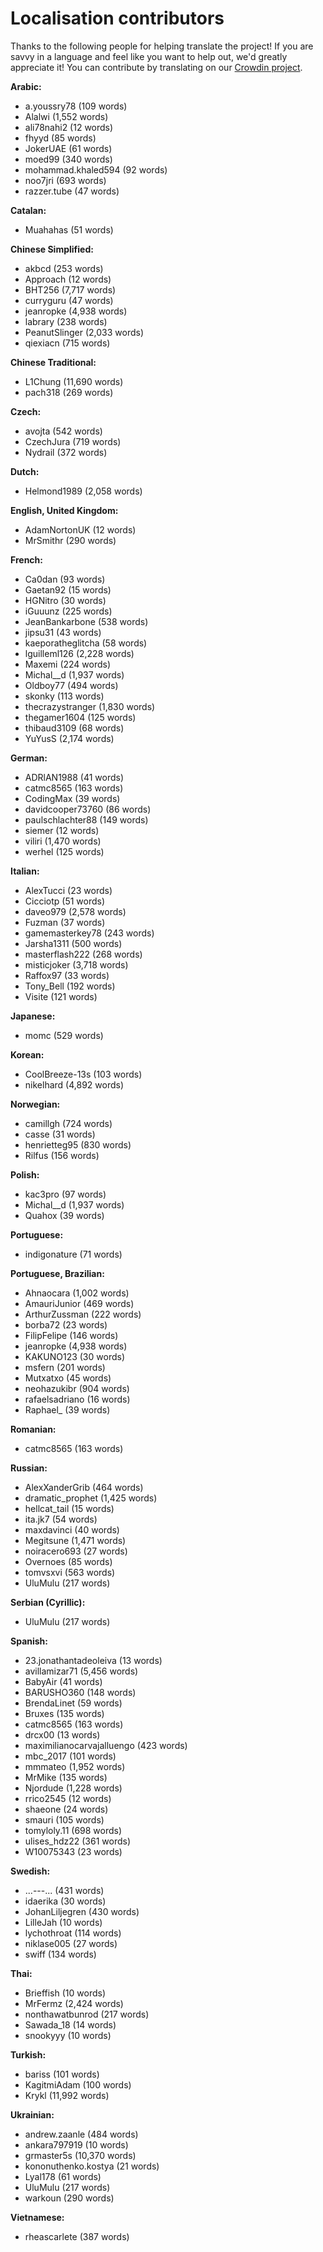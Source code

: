 # Localisation contributors
Thanks to the following people for helping translate the project! If you are savvy in a language and feel like you want to help out, we'd greatly appreciate it! You can contribute by translating on our [Crowdin project](https://crowdin.com/project/rdr2collectorsmap).

**Arabic:**
  - a.youssry78 (109 words)
  - Alalwi (1,552 words)
  - ali78nahi2 (12 words)
  - fhyyd (85 words)
  - JokerUAE (61 words)
  - moed99 (340 words)
  - mohammad.khaled594 (92 words)
  - noo7jri (693 words)
  - razzer.tube (47 words)

**Catalan:**
  - Muahahas (51 words)

**Chinese Simplified:**
  - akbcd (253 words)
  - Approach (12 words)
  - BHT256 (7,717 words)
  - curryguru (47 words)
  - jeanropke (4,938 words)
  - labrary (238 words)
  - PeanutSlinger (2,033 words)
  - qiexiacn (715 words)

**Chinese Traditional:**
  - L1Chung (11,690 words)
  - pach318 (269 words)

**Czech:**
  - avojta (542 words)
  - CzechJura (719 words)
  - Nydrail (372 words)

**Dutch:**
  - Helmond1989 (2,058 words)

**English, United Kingdom:**
  - AdamNortonUK (12 words)
  - MrSmithr (290 words)

**French:**
  - Ca0dan (93 words)
  - Gaetan92 (15 words)
  - HGNitro (30 words)
  - iGuuunz (225 words)
  - JeanBankarbone (538 words)
  - jipsu31 (43 words)
  - kaeporatheglitcha (58 words)
  - lguilleml126 (2,228 words)
  - Maxemi (224 words)
  - Michal__d (1,937 words)
  - Oldboy77 (494 words)
  - skonky (113 words)
  - thecrazystranger (1,830 words)
  - thegamer1604 (125 words)
  - thibaud3109 (68 words)
  - YuYusS (2,174 words)

**German:**
  - ADRlAN1988 (41 words)
  - catmc8565 (163 words)
  - CodingMax (39 words)
  - davidcooper73760 (86 words)
  - paulschlachter88 (149 words)
  - siemer (12 words)
  - viliri (1,470 words)
  - werhel (125 words)

**Italian:**
  - AlexTucci (23 words)
  - Cicciotp (51 words)
  - daveo979 (2,578 words)
  - Fuzman (37 words)
  - gamemasterkey78 (243 words)
  - Jarsha1311 (500 words)
  - masterflash222 (268 words)
  - misticjoker (3,718 words)
  - Raffox97 (33 words)
  - Tony_Bell (192 words)
  - Visite (121 words)

**Japanese:**
  - momc (529 words)

**Korean:**
  - CoolBreeze-13s (103 words)
  - nikelhard (4,892 words)

**Norwegian:**
  - camillgh (724 words)
  - casse (31 words)
  - henrietteg95 (830 words)
  - Rilfus (156 words)

**Polish:**
  - kac3pro (97 words)
  - Michal__d (1,937 words)
  - Quahox (39 words)

**Portuguese:**
  - indigonature (71 words)

**Portuguese, Brazilian:**
  - Ahnaocara (1,002 words)
  - AmauriJunior (469 words)
  - ArthurZussman (222 words)
  - borba72 (23 words)
  - FilipFelipe (146 words)
  - jeanropke (4,938 words)
  - KAKUNO123 (30 words)
  - msfern (201 words)
  - Mutxatxo (45 words)
  - neohazukibr (904 words)
  - rafaelsadriano (16 words)
  - Raphael_ (39 words)

**Romanian:**
  - catmc8565 (163 words)

**Russian:**
  - AlexXanderGrib (464 words)
  - dramatic_prophet (1,425 words)
  - hellcat_tail (15 words)
  - ita.jk7 (54 words)
  - maxdavinci (40 words)
  - Megitsune (1,471 words)
  - noiracero693 (27 words)
  - Overnoes (85 words)
  - tomvsxvi (563 words)
  - UluMulu (217 words)

**Serbian (Cyrillic):**
  - UluMulu (217 words)

**Spanish:**
  - 23.jonathantadeoleiva (13 words)
  - avillamizar71 (5,456 words)
  - BabyAir (41 words)
  - BARUSHO360 (148 words)
  - BrendaLinet (59 words)
  - Bruxes (135 words)
  - catmc8565 (163 words)
  - drcx00 (13 words)
  - maximilianocarvajalluengo (423 words)
  - mbc_2017 (101 words)
  - mmmateo (1,952 words)
  - MrMike (135 words)
  - Njordude (1,228 words)
  - rrico2545 (12 words)
  - shaeone (24 words)
  - smauri (105 words)
  - tomyloly.11 (698 words)
  - ulises_hdz22 (361 words)
  - W10075343 (23 words)

**Swedish:**
  - ...---... (431 words)
  - idaerika (30 words)
  - JohanLiljegren (430 words)
  - LilleJah (10 words)
  - lychothroat (114 words)
  - niklase005 (27 words)
  - swiff (134 words)

**Thai:**
  - Brieffish (10 words)
  - MrFermz (2,424 words)
  - nonthawatbunrod (217 words)
  - Sawada_18 (14 words)
  - snookyyy (10 words)

**Turkish:**
  - bariss (101 words)
  - KagitmiAdam (100 words)
  - Krykl (11,992 words)

**Ukrainian:**
  - andrew.zaanle (484 words)
  - ankara797919 (10 words)
  - grmaster5s (10,370 words)
  - kononuthenko.kostya (21 words)
  - Lyal178 (61 words)
  - UluMulu (217 words)
  - warkoun (290 words)

**Vietnamese:**
  - rheascarlete (387 words)

